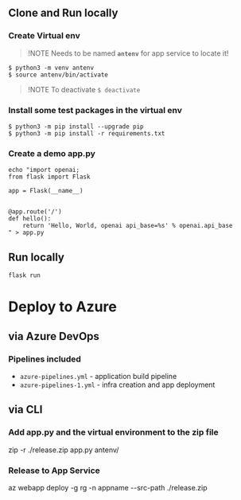 

## Clone and Run locally

###  Create Virtual env

 > !NOTE
 > Needs to be named **`antenv`** for app service to locate it!

```
$ python3 -m venv antenv
$ source antenv/bin/activate
```

 > !NOTE To deactivate 
 > `$ deactivate`



### Install some test packages in the virtual env

```
$ python3 -m pip install --upgrade pip
$ python3 -m pip install -r requirements.txt
```

###  Create a demo app.py

```
echo "import openai;
from flask import Flask

app = Flask(__name__)


@app.route('/')
def hello():
    return 'Hello, World, openai api_base=%s' % openai.api_base
" > app.py
```


## Run locally

```
flask run
```

#  Deploy to Azure 

## via Azure DevOps

### Pipelines included

* `azure-pipelines.yml` - application build pipeline
* `azure-pipelines-1.yml` - infra creation and app deployment

## via CLI

### Add app.py and the virtual environment to the zip file
zip -r ./release.zip app.py  antenv/

### Release to App Service
az webapp deploy -g rg -n appname --src-path ./release.zip

